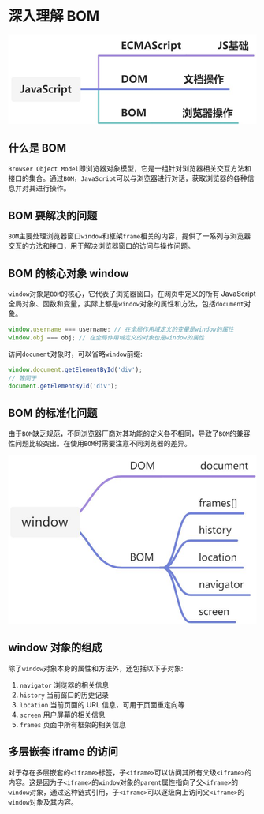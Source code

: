 # 深入理解 BOM

![JavaScript与BOM关系图](../../assets/7c8516f1e980f35e2cdac4bac4cdcdd8.jpeg)

## 什么是 BOM

`Browser Object Model`即浏览器对象模型，它是一组针对浏览器相关交互方法和接口的集合。通过`BOM`，`JavaScript`可以与浏览器进行对话，获取浏览器的各种信息并对其进行操作。

## BOM 要解决的问题

`BOM`主要处理浏览器窗口`window`和框架`frame`相关的内容，提供了一系列与浏览器交互的方法和接口，用于解决浏览器窗口的访问与操作问题。

## BOM 的核心对象 window

`window`对象是`BOM`的核心，它代表了浏览器窗口。在网页中定义的所有 JavaScript 全局对象、函数和变量，实际上都是`window`对象的属性和方法，包括`document`对象。

```javascript
window.username === username; // 在全局作用域定义的变量是window的属性
window.obj === obj; // 在全局作用域定义的对象也是window的属性
```

访问`document`对象时，可以省略`window`前缀:

```javascript
window.document.getElementById('div');
// 等同于
document.getElementById('div');
```

## BOM 的标准化问题

由于`BOM`缺乏规范，不同浏览器厂商对其功能的定义各不相同，导致了`BOM`的兼容性问题比较突出。在使用`BOM`时需要注意不同浏览器的差异。

![window对象的组成](../../assets/1a6e60e0bf7013b6a36e083fd9f53598.jpeg)

## window 对象的组成

除了`window`对象本身的属性和方法外，还包括以下子对象:

1. `navigator` 浏览器的相关信息
2. `history` 当前窗口的历史记录
3. `location` 当前页面的 URL 信息，可用于页面重定向等
4. `screen` 用户屏幕的相关信息
5. `frames` 页面中所有框架的相关信息

## 多层嵌套 iframe 的访问

对于存在多层嵌套的`<iframe>`标签，子`<iframe>`可以访问其所有父级`<iframe>`的内容。这是因为子`<iframe>`的`window`对象的`parent`属性指向了父`<iframe>`的`window`对象，通过这种链式引用，子`<iframe>`可以逐级向上访问父`<iframe>`的`window`对象及其内容。
